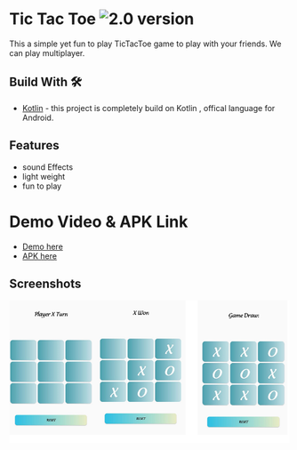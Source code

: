 
# Tic Tac Toe ![2.0 version](https://img.shields.io/badge/version-2.0-blue)

This a simple yet fun to play TicTacToe game to play with your friends.
We can play multiplayer.





## Build With 🛠
- [Kotlin](https://developer.android.com/kotlin?gclid=CjwKCAjwtp2bBhAGEiwAOZZTuKUUhuNuUZGmTdQaiCrx0o2akx15myIQ2e4sHWPNdydKDk9LoWQYRBoCGAsQAvD_BwE&gclsrc=aw.ds) - this project is completely build on Kotlin , offical language for Android.
## Features
- sound Effects
- light weight 
- fun to play

# Demo Video & APK Link
- [Demo here](https://drive.google.com/file/d/1azY4XlEAb8FgbOvFqe8er8LTsrQBXCIS/view?usp=share_link)
- [APK here](https://drive.google.com/file/d/1oq4Dz0_WvTqBK8Ct2EVp8csS_t6OE-w6/view?usp=share_link)

## Screenshots

![App Screenshot](https://github.com/binitrajshah7/Tic-Tac-Toe/blob/main/Screenshots/ss.png)

